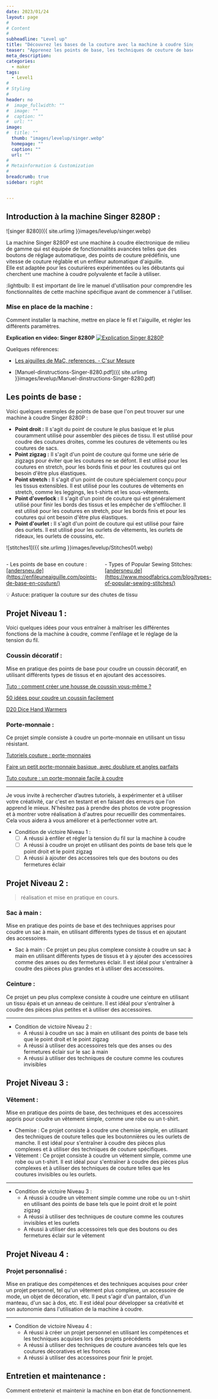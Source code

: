 ```yaml
---
date: 2023/01/24
layout: page
#
# Content
#
subheadline: "Level up"
title: "Découvrez les bases de la couture avec la machine à coudre Singer 8280P"
teaser: "Apprenez les points de base, les techniques de couture de base, et les projets simples pour débuter votre parcours de couture"
meta_description: 
categories:
  - maker
tags:
  - Level1
#
# Styling
#
header: no
#  image_fullwidth: ""
#  image: ""
#  caption: ""
#  url: ""
image:
#  title: ""
  thumb: "images/levelup/singer.webp"
  homepage: ""
  caption: ""
  url: ""
#
# Metainformation & Customization
#
breadcrumb: true
sidebar: right


---
```



<!--
<div class="row t60">
    <div class="medium-6 columns b30">
        <img src="{{ site.urlimg }}images/levelup/singer.webp" alt="">
        <p>Website: <a href="http://jcorneille.de">Grafik Design Jeannette Corneille</a></p>
    </div>
    <div class="medium-6 columns b30">
        <img src="{{ site.urlimg }}webdesign_screenshot_phlow.jpg" alt="">
        <p>Website: <a href="https://phlow.de/">Phlow.de</a></p>
    </div>
</div>


<div class="row t30">
    <div class="medium-4 columns">
        <img src="{{ site.urlimg }}webdesign_screenshot_andersneu.jpg" alt="">
        <p>Website: <a href="https://andersneu.de/">andersneu.de</a></p>
    </div>

    <div class="medium-4 columns">
        <img src="{{ site.urlimg }}images/levelup/Stitches02.webp" alt="">
        <p>Website: <a href="https://mosonic.net/">mosonic.net</a></p>
    </div>

    <div class="medium-4 columns">
        <img src="{{ site.urlimg }}webdesign_screenshot_moritz_sauer.jpg" alt="">
        <p>Website: <a href="https://moritz.sauer.io/">Webdesign, SEO, Music</a></p>
    </div>
</div>
 -->

## Introduction à la machine Singer 8280P :

![singer 8280]({{ site.urlimg }}images/levelup/singer.webp)

La machine Singer 8280P est une machine à coudre électronique de milieu de gamme qui est équipée de fonctionnalités avancées telles que des boutons de réglage automatique, des points de couture prédéfinis, une vitesse de couture réglable et un enfileur automatique d'aiguille.   
Elle est adaptée pour les couturières expérimentées ou les débutants qui cherchent une machine à coudre polyvalente et facile à utiliser. 

<aside>
:lightbulb: Il est important de lire le manuel d'utilisation pour comprendre les fonctionnalités de cette machine spécifique avant de commencer à l'utiliser.

</aside>

### Mise en place de la machine :

Comment installer la machine, mettre en place le fil et l'aiguille, et régler les différents paramètres.


**Explication en video: Singer 8280P**
[![Explication Singer 8280P](https://img.youtube.com/vi/MBC_vrQ88wQ/0.jpg)](https://www.youtube.com/watch?v=MBC_vrQ88wQ "Explication Singer 8280P")

Quelques références:  
- [Les aiguilles de MaC, references. - C'sur Mesure](http://www.csurmesure-c.com/2018/02/les-aiguilles-de-mac-references.html)

- [Manuel-dinstructions-Singer-8280.pdf]({{ site.urlimg }}images/levelup/Manuel-dinstructions-Singer-8280.pdf)

## Les points de base :

Voici quelques exemples de points de base que l'on peut trouver sur une machine à coudre Singer 8280P :

- **Point droit :** Il s'agit du point de couture le plus basique et le plus couramment utilisé pour assembler des pièces de tissu. Il est utilisé pour coudre des coutures droites, comme les coutures de vêtements ou les coutures de sacs.
- **Point zigzag :** Il s'agit d'un point de couture qui forme une série de zigzags pour éviter que les coutures ne se défont. Il est utilisé pour les coutures en stretch, pour les bords finis et pour les coutures qui ont besoin d'être plus élastiques.
- **Point stretch :** Il s'agit d'un point de couture spécialement conçu pour les tissus extensibles. Il est utilisé pour les coutures de vêtements en stretch, comme les leggings, les t-shirts et les sous-vêtements.
- **Point d'overlock :** Il s'agit d'un point de couture qui est généralement utilisé pour finir les bords des tissus et les empêcher de s'effilocher. Il est utilisé pour les coutures en stretch, pour les bords finis et pour les coutures qui ont besoin d'être plus élastiques.
- **Point d'ourlet :** Il s'agit d'un point de couture qui est utilisé pour faire des ourlets. Il est utilisé pour les ourlets de vêtements, les ourlets de rideaux, les ourlets de coussins, etc.



![stitches1]({{ site.urlimg }}images/levelup/Stitches01.webp)

<div class="row t30">
    <div class="medium-4 columns">
        <img src="{{ site.urlimg }}Stitches02.webp" alt="">
    </div>
    <div class="medium-8 columns">
        <p>- Les points de base en couture : <a href="https://enfileuneaiguille.com/points-de-base-en-couture/">[andersneu.de](https://enfileuneaiguille.com/points-de-base-en-couture/)</a></p>
        <p>- Types of Popular Sewing Stitches: <a href="https://www.moodfabrics.com/blog/types-of-popular-sewing-stitches/">[andersneu.de](https://www.moodfabrics.com/blog/types-of-popular-sewing-stitches/)</a></p>
    </div>
</div>


<aside>
💡 Astuce: pratiquer la couture sur des chutes de tissu

</aside>

## Projet Niveau 1 :

Voici quelques idées pour vous entraîner à maîtriser les différentes fonctions de la machine à coudre, comme l'enfilage et le réglage de la tension du fil.

### Coussin décoratif :

Mise en pratique des points de base pour coudre un coussin décoratif, en utilisant différents types de tissus et en ajoutant des accessoires.

[Tuto : comment créer une housse de coussin vous-même ?](https://www.deco.fr/loisirs-creatifs/actualite-549678-fabriquer-housses-coussins-portefeuille.html)

[50 idées pour coudre un coussin facilement](https://www.marieclaire.fr/idees/20-idees-pour-coudre-un-coussin-facilement,1256903.asp)

[D20 Dice Hand Warmers](https://www.instructables.com/D20-Dice-Hand-Warmers/)

### Porte-monnaie :

Ce projet simple consiste à coudre un porte-monnaie en utilisant un tissu résistant.

[Tutoriels couture : porte-monnaies](https://www.letoiledecoton.com/tutos/accessoires/porte-monnaies-porte-cartes/)

[Faire un petit porte-monnaie basique, avec doublure et angles parfaits](https://www.youtube.com/watch?v=jClH-UH4X3A)

[Tuto couture : un porte-monnaie facile à coudre](https://www.nellyglassmann.fr/tuto-couture-un-porte-monnaie-facile-a-coudre/)

---
Je vous invite à rechercher d’autres tutoriels, à expérimenter et à utiliser votre créativité, car c'est en testant et en faisant des erreurs que l'on apprend le mieux. N'hésitez pas à prendre des photos de votre progression et à montrer votre réalisation à d'autres pour recueillir des commentaires. Cela vous aidera à vous améliorer et à perfectionner votre art.

- Condition de victoire Niveau 1 :
    - [ ]  A réussi à enfiler et régler la tension du fil sur la machine à coudre
    - [ ]  A réussi à coudre un projet en utilisant des points de base tels que le point droit et le point zigzag
    - [ ]  A réussi à ajouter des accessoires tels que des boutons ou des fermetures éclair

## Projet Niveau 2 :

> réalisation et mise en pratique en cours. 

### Sac à main :

Mise en pratique des points de base et des techniques apprises pour coudre un sac à main, en utilisant différents types de tissus et en ajoutant des accessoires.

- Sac à main : Ce projet un peu plus complexe consiste à coudre un sac à main en utilisant différents types de tissus et à y ajouter des accessoires comme des anses ou des fermetures éclair. Il est idéal pour s'entraîner à coudre des pièces plus grandes et à utiliser des accessoires.

### Ceinture :

Ce projet un peu plus complexe consiste à coudre une ceinture en utilisant un tissu épais et un anneau de ceinture. Il est idéal pour s'entraîner à coudre des pièces plus petites et à utiliser des accessoires.

---

- Condition de victoire Niveau 2 :
    - A réussi à coudre un sac à main en utilisant des points de base tels que le point droit et le point zigzag
    - A réussi à utiliser des accessoires tels que des anses ou des fermetures éclair sur le sac à main
    - A réussi à utiliser des techniques de couture comme les coutures invisibles

## Projet Niveau 3 :

### Vêtement :

Mise en pratique des points de base, des techniques et des accessoires appris pour coudre un vêtement simple, comme une robe ou un t-shirt.

- Chemise : Ce projet consiste à coudre une chemise simple, en utilisant des techniques de couture telles que les boutonnières ou les ourlets de manche. Il est idéal pour s'entraîner à coudre des pièces plus complexes et à utiliser des techniques de couture spécifiques.
- Vêtement : Ce projet consiste à coudre un vêtement simple, comme une robe ou un t-shirt. Il est idéal pour s'entraîner à coudre des pièces plus complexes et à utiliser des techniques de couture telles que les coutures invisibles ou les ourlets.

---

- Condition de victoire Niveau 3 :
    - A réussi à coudre un vêtement simple comme une robe ou un t-shirt en utilisant des points de base tels que le point droit et le point zigzag
    - A réussi à utiliser des techniques de couture comme les coutures invisibles et les ourlets
    - A réussi à utiliser des accessoires tels que des boutons ou des fermetures éclair sur le vêtement

## Projet Niveau 4 :

### Projet personnalisé :

Mise en pratique des compétences et des techniques acquises pour créer un projet personnel, tel qu'un vêtement plus complexe, un accessoire de mode, un objet de décoration, etc. Il peut s'agir d'un pantalon, d'un manteau, d'un sac à dos, etc. Il est idéal pour développer sa créativité et son autonomie dans l'utilisation de la machine à coudre.

---

- Condition de victoire Niveau 4 :
    - A réussi à créer un projet personnel en utilisant les compétences et les techniques acquises lors des projets précédents
    - A réussi à utiliser des techniques de couture avancées tels que les coutures décoratives et les fronces
    - A réussi à utiliser des accessoires pour finir le projet.

## Entretien et maintenance :

Comment entretenir et maintenir la machine en bon état de fonctionnement.